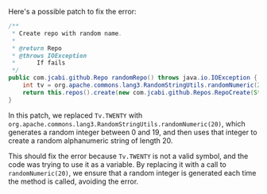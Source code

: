 Here's a possible patch to fix the error:
```java
/**
 * Create repo with random name.
 *
 * @return Repo
 * @throws IOException
 * 		If fails
 */
public com.jcabi.github.Repo randomRepo() throws java.io.IOException {
    int tv = org.apache.commons.lang3.RandomStringUtils.randomNumeric(20);
    return this.repos().create(new com.jcabi.github.Repos.RepoCreate(String.valueOf(tv), true));
}
```
In this patch, we replaced `Tv.TWENTY` with `org.apache.commons.lang3.RandomStringUtils.randomNumeric(20)`, which generates a random integer between 0 and 19, and then uses that integer to create a random alphanumeric string of length 20.

This should fix the error because `Tv.TWENTY` is not a valid symbol, and the code was trying to use it as a variable. By replacing it with a call to `randomNumeric(20)`, we ensure that a random integer is generated each time the method is called, avoiding the error.